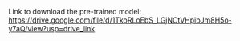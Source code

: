 Link to download the pre-trained model: https://drive.google.com/file/d/1TkoRLoEbS_LGjNCtVHpibJm8H5o-y7aQ/view?usp=drive_link